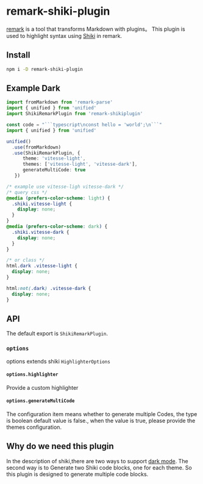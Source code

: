# remark-shiki-plugin

[remark](https://github.com/remarkjs/remark) is a tool that transforms Markdown with plugins。
This plugin is used to highlight syntax using [Shiki](https://github.com/shikijs/shiki) in remark.

## Install 

```bash
npm i -D remark-shiki-plugin
```

## Example Dark
```ts
import fromMarkdown from 'remark-parse'
import { unified } from 'unified'
import ShikiRemarkPlugin from 'remark-shikiplugin'

const code = "```typescript\nconst hello = 'world';\n```"
import { unified } from 'unified'

unified()
  .use(fromMarkdown)
  .use(ShikiRemarkPlugin, { 
      theme: 'vitesse-light',
      themes: ['vitesse-light', 'vitesse-dark'],
      generateMultiCode: true
   })
```
```css
/* example use vitesse-ligh vitesse-dark */
/* query css */
@media (prefers-color-scheme: light) {
  .shiki.vitesse-light {
    display: none;
  }
}
@media (prefers-color-scheme: dark) {
  .shiki.vitesse-dark {
    display: none;
  }
}

/* or class */
html.dark .vitesse-light {
  display: none;
}

html:not(.dark) .vitesse-dark {
  display: none;
}
```

## API
The default export is `ShikiRemarkPlugin`.

### `options`
options extends shiki `HighlighterOptions`

#### `options.highlighter`
Provide a custom highlighter

#### `options.generateMultiCode`
The configuration item means whether to generate multiple Codes, the type is boolean default value is false., when the value is true, please provide the themes configuration.

## Why do we need this plugin
In the description of shiki,there are two ways to support [dark mode](https://github.com/shikijs/shiki/blob/main/docs/themes.md#dark-mode-support). The second way is to Generate two Shiki code blocks, one for each theme. So this plugin is designed to generate multiple code blocks.

